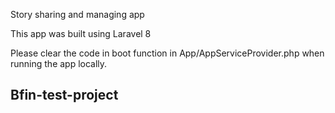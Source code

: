 
<p>Story sharing and managing app</p>
<p>This app was built using Laravel 8</p>
<p>Please clear the code in boot function in App/AppServiceProvider.php when running the app locally.</p>
<h2>Bfin-test-project</h2>

